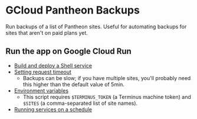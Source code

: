 # GCloud Pantheon Backups

Run backups of a list of Pantheon sites. Useful for automating backups for sites that aren't on paid plans yet.

## Run the app on Google Cloud Run

- [Build and deploy a Shell service](https://cloud.google.com/run/docs/quickstarts/build-and-deploy/shell)
- [Setting request timeout](https://cloud.google.com/run/docs/configuring/request-timeout#command-line)
    - Backups can be slow; if you have multiple sites, you'll probably need this higher than the default value of 5min.
- [Environment variables](https://cloud.google.com/run/docs/configuring/environment-variables)
    - This script requires `$TERMINUS_TOKEN` (a Terminus machine token) and `$SITES` (a comma-separated list of site names).
- [Running services on a schedule](https://cloud.google.com/run/docs/triggering/using-scheduler)